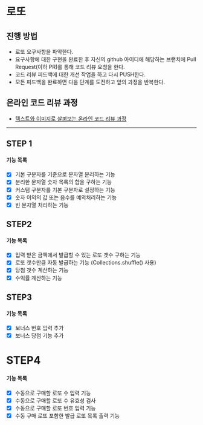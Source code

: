 # 로또
## 진행 방법
* 로또 요구사항을 파악한다.
* 요구사항에 대한 구현을 완료한 후 자신의 github 아이디에 해당하는 브랜치에 Pull Request(이하 PR)를 통해 코드 리뷰 요청을 한다.
* 코드 리뷰 피드백에 대한 개선 작업을 하고 다시 PUSH한다.
* 모든 피드백을 완료하면 다음 단계를 도전하고 앞의 과정을 반복한다.

## 온라인 코드 리뷰 과정
* [텍스트와 이미지로 살펴보는 온라인 코드 리뷰 과정](https://github.com/next-step/nextstep-docs/tree/master/codereview)



---

## STEP 1
#### 기능 목록
- [X] 기본 구분자를 기준으로 문자열 분리하는 기능
- [X] 분리한 문자열 숫자 목록의 합을 구하는 기능
- [X] 커스텀 구분자를 기본 구분자로 설정하는 기능
- [X] 숫자 이외의 값 또는 음수를 예외처리하는 기능
- [X] 빈 문자열 처리하는 기능

## STEP2
#### 기능 목록
- [X] 입력 받은 금액에서 발급할 수 있는 로또 갯수 구하는 기능
- [X] 로또 갯수만큼 자동 발급하는 기능 (Collections.shuffle() 사용)
- [X] 당첨 갯수 계산하는 기능
- [X] 수익률 계산하는 기능

## STEP3
#### 기능 목록
- [X] 보너스 번호 입력 추가
- [X] 보너스 당첨 기능 추가

# STEP4
#### 기능 목록
- [X] 수동으로 구매할 로또 수 입력 기능
- [X] 수동으로 구매할 로또 수 유효성 검사
- [X] 수동으로 구매할 로또 번호 입력 기능
- [X] 수동 구매 로또 포함한 발급 로또 목록 출력 기능